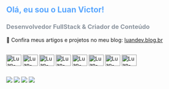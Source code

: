 ## <span style="color: #58a6ff">Olá, eu sou o Luan Victor!</span> 
### <span style="color: #8b949e">Desenvolvedor FullStack & Criador de Conteúdo</span>

📝 Confira meus artigos e projetos no meu blog: [luandev.blog.br](https://luandev.blog.br)

<div style="display: inline_block"><br>
  <img align="center" alt="Luan-Java" height="30" width="40" src="https://cdn.jsdelivr.net/gh/devicons/devicon/icons/java/java-original.svg" style="filter: brightness(0.8);">
  <img align="center" alt="Luan-Spring" height="30" width="40" src="https://cdn.jsdelivr.net/gh/devicons/devicon/icons/spring/spring-original.svg" style="filter: brightness(0.8);">
  <img align="center" alt="Luan-Js" height="30" width="40" src="https://cdn.jsdelivr.net/gh/devicons/devicon/icons/javascript/javascript-original.svg" style="filter: brightness(0.8);">
  <img align="center" alt="Luan-Node" height="30" width="40" src="https://cdn.jsdelivr.net/gh/devicons/devicon/icons/nodejs/nodejs-original.svg" style="filter: brightness(0.8);">
  <img align="center" alt="Luan-HTML" height="30" width="40" src="https://cdn.jsdelivr.net/gh/devicons/devicon/icons/html5/html5-original.svg" style="filter: brightness(0.8);">
  <img align="center" alt="Luan-CSS" height="30" width="40" src="https://cdn.jsdelivr.net/gh/devicons/devicon/icons/css3/css3-original.svg" style="filter: brightness(0.8);">
  <img align="center" alt="Luan-Tailwind" height="30" width="40" src="https://cdn.jsdelivr.net/gh/devicons/devicon/icons/tailwindcss/tailwindcss-plain.svg" style="filter: brightness(0.8);">
  <img align="center" alt="Luan-Python" height="30" width="40" src="https://cdn.jsdelivr.net/gh/devicons/devicon/icons/python/python-original.svg" style="filter: brightness(0.8);">
</div>

##

<div>
  <!-- Badges com tema mais escuro -->
  <a href="https://luandev.blog.br" target="_blank"><img src="https://img.shields.io/badge/Meu_Blog-181717?style=for-the-badge&logo=wordpress&logoColor=white&labelColor=0d1117" target="_blank"></a>
  <a href="https://www.linkedin.com/in/seulinkedin" target="_blank"><img src="https://img.shields.io/badge/-LinkedIn-%230077B5?style=for-the-badge&logo=linkedin&logoColor=white&labelColor=0d1117" target="_blank"></a>
  <a href = "mailto:seuemail@exemplo.com"><img src="https://img.shields.io/badge/-Gmail-%23333?style=for-the-badge&logo=gmail&logoColor=white&labelColor=0d1117" target="_blank"></a>
  <a href="https://github.com/LuanVictorGit" target="_blank"><img src="https://img.shields.io/badge/GitHub-181717?style=for-the-badge&logo=github&logoColor=white&labelColor=0d1117" target="_blank"></a>
</div>
